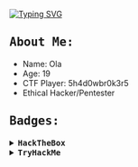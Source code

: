 [![Typing SVG](https://readme-typing-svg.herokuapp.com?font=Fira+Code&pause=1000&random=false&width=462&lines=Hi%2C+Welcome+to+My+github+%E2%98%BA%EF%B8%8F;19y%2Fo%2C+Security+Researcher%2C+CPTS%2C+CRTP)](https://git.io/typing-svg)



## <samp> About Me: </samp>

- Name: Ola
- Age: 19
- CTF Player: 5h4d0wbr0k3r5
- Ethical Hacker/Pentester


## <samp> Badges: </samp>

<details>
  <summary><b><samp>HackTheBox </samp></b></summary>

  <a href="https://app.hackthebox.eu/profile/623459">
<img src="http://www.hackthebox.eu/badge/image/623459" alt="Hack The Box">
  </a>
  <br></br>
  </details>
  
  <details>
  <summary><samp><b>TryHackMe</b></samp></summary>

  <a href="https://tryhackme.com/p/secfortress">
<img src="https://tryhackme-badges.s3.amazonaws.com/secfortress.png" alt="TryHackMe">
  </a>
  <br></br>
  </details>

